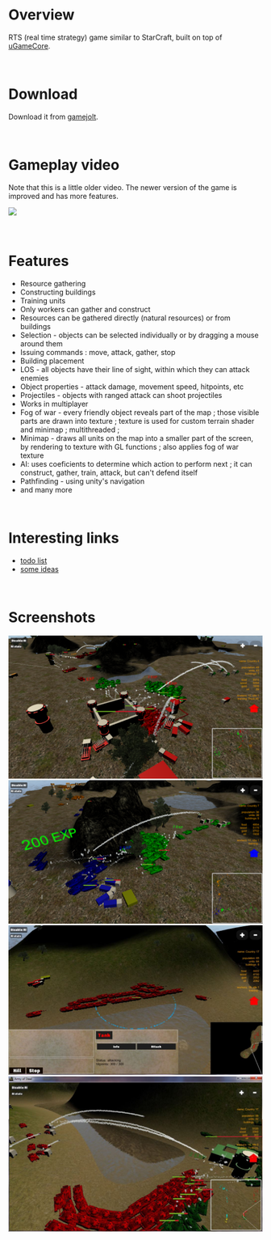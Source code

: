 # Overview

RTS (real time strategy) game similar to StarCraft, built on top of [uGameCore](https://github.com/in0finite/uGameCore).

<br/>

# Download

Download it from [gamejolt](https://gamejolt.com/games/ArmyOfSteel/329209).

<br/>

# Gameplay video

Note that this is a little older video. The newer version of the game is improved and has more features.

[![](https://img.youtube.com/vi/Gy9FvmrzrjY/0.jpg)](https://www.youtube.com/watch?v=Gy9FvmrzrjY)

<br/>

# Features

- Resource gathering
- Constructing buildings
- Training units
- Only workers can gather and construct
- Resources can be gathered directly (natural resources) or from buildings
- Selection - objects can be selected individually or by dragging a mouse around them
- Issuing commands : move, attack, gather, stop
- Building placement
- LOS - all objects have their line of sight, within which they can attack enemies
- Object properties - attack damage, movement speed, hitpoints, etc
- Projectiles - objects with ranged attack can shoot projectiles
- Works in multiplayer
- Fog of war - every friendly object reveals part of the map ; those visible parts are drawn into texture ; texture is used for custom terrain shader and minimap ; multithreaded ;
- Minimap - draws all units on the map into a smaller part of the screen, by rendering to texture with GL functions ; also applies fog of war texture
- AI: uses coeficients to determine which action to perform next ; it can construct, gather, train, attack, but can't defend itself
- Pathfinding - using unity's navigation
- and many more

<br/>

# Interesting links

- [todo list](docs/todo.md)
- [some ideas](docs/ideas.md)


<br>

# Screenshots

![](screenshots/game1.png)
![](screenshots/game2.png)
![](screenshots/game3.png)
![](screenshots/game4.png)

